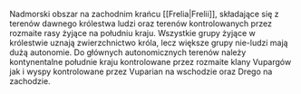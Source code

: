 Nadmorski obszar na zachodnim krańcu [[Frelia|Frelii]], składające się z terenów dawnego królestwa ludzi oraz terenów kontrolowanych przez rozmaite rasy żyjące na południu kraju. Wszystkie grupy żyjące w królestwie uznają zwierzchnictwo króla, lecz większe grupy nie-ludzi mają dużą autonomie. Do głównych autonomicznych terenów należy kontynentalne południe kraju kontrolowane przez rozmaite klany Vupargów jak i wyspy kontrolowane przez Vuparian na wschodzie oraz Drego na zachodzie.